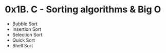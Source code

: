 # 0x1B. C - Sorting algorithms & Big O

* Bubble Sort
* Insertion Sort
* Selection Sort
* Quick Sort
* Shell Sort
